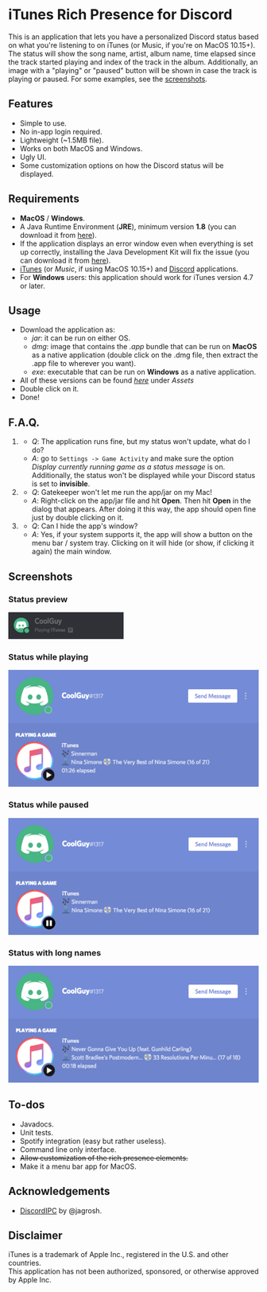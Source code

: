 # iTunes Rich Presence for Discord
This is an application that lets you have a personalized Discord status based on what you're listening to on iTunes (or Music, if you're on MacOS 10.15+). The status will show the song name, artist, album name, time elapsed since the track started playing and index of the track in the album. Additionally, an image with a "playing" or "paused" button will be shown in case the track is playing or paused. For some examples, see the [screenshots](#screenshots).

## Features
* Simple to use.
* No in-app login required.
* Lightweight (~1.5MB file).
* Works on both MacOS and Windows.
* Ugly UI.
* Some customization options on how the Discord status will be displayed.

## Requirements
* **MacOS** / **Windows**.
* A Java Runtime Environment (**JRE**), minimum version **1.8** (you can download it from [here](https://java.com/download/)).
* If the application displays an error window even when everything is set up correctly, installing the Java Development Kit will fix the issue (you can download it from [here](https://www.oracle.com/technetwork/java/javase/downloads/jdk8-downloads-2133151.html)).
* [iTunes](https://www.apple.com/itunes/download/) (or *Music*, if using MacOS 10.15+) and [Discord](https://discordapp.com/download) applications.
* For **Windows** users: this application should work for iTunes version 4.7 or later.

## Usage
* Download the application as:
  * *jar*: it can be run on either OS.
  * *dmg*: image that contains the *.app* bundle that can be run on **MacOS** as a native application (double click on the .dmg file, then extract the .app file to wherever you want).
  * *exe*: executable that can be run on **Windows** as a native application.
* All of these versions can be found [*here*](https://github.com/kevinmussi/iTunes-Discord-RP/releases/latest) under *Assets*
* Double click on it.
* Done!

## F.A.Q.
1) * *Q*: The application runs fine, but my status won't update, what do I do?
   * *A*: go to ```Settings -> Game Activity``` and make sure the option *Display currently running game as a status message* is on. Additionally, the status won't be displayed while your Discord status is set to **invisible**.
2) * *Q*: Gatekeeper won't let me run the app/jar on my Mac!
   * *A*: Right-click on the app/jar file and hit **Open**. Then hit **Open** in the dialog that appears. After doing it this way, the app should open fine just by double clicking on it.
3) * *Q*: Can I hide the app's window?
   * *A*: Yes, if your system supports it, the app will show a button on the menu bar / system tray. Clicking on it will hide (or show, if clicking it again) the main window.

## Screenshots
### Status preview
![alt](screenshots/status-preview1.png)

### Status while playing
![alt](screenshots/status-playing.png)

### Status while paused
![alt](screenshots/status-paused.png)

### Status with long names
![alt](screenshots/status-playing-shortened.png)

## To-dos
* Javadocs.
* Unit tests.
* Spotify integration (easy but rather useless).
* Command line only interface.
* ~~Allow customization of the rich presence elements.~~
* Make it a menu bar app for MacOS.

## Acknowledgements
* [DiscordIPC](https://github.com/jagrosh/DiscordIPC) by @jagrosh.

## Disclaimer
iTunes is a trademark of Apple Inc., registered in the U.S. and other countries.\
This application has not been authorized, sponsored, or otherwise approved by Apple Inc.
